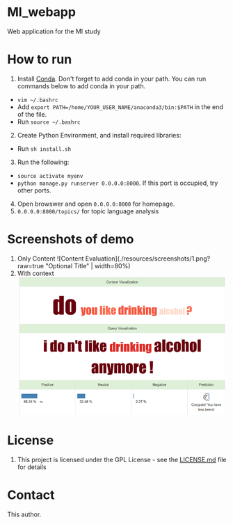 # MI_webapp
Web application for the MI study

# How to run
1. Install [Conda](https://conda.io/docs/user-guide/install/index.html). Don't forget to add conda in your path. You can run commands below to add conda in your path.
  * `vim ~/.bashrc`
  * Add `export PATH=/home/YOUR_USER_NAME/anaconda3/bin:$PATH` in the end of the file.
  * Run `source ~/.bashrc`
2. Create Python Environment, and install required libraries:
  * Run `sh install.sh`
3. Run the following:
  * `source activate myenv`
  * `python manage.py runserver 0.0.0.0:8000`. If this port is occupied, try other ports.
4. Open browswer and open `0.0.0.0:8000` for homepage.
5. `0.0.0.0:8000/topics/` for topic language analysis

# Screenshots of demo
1. Only Content
![Content Evaluation](./resources/screenshots/1.png?raw=true "Optional Title" | width=80%)
2. With context
![Contextual Mode](./resources/screenshots/2.png?raw=true "Optional Title")

# License
1. This project is licensed under the GPL License - see the [LICENSE.md](https://github.com/xiaoleihuang/MI_webapp/blob/master/LICENSE) file for details

# Contact
This author.
